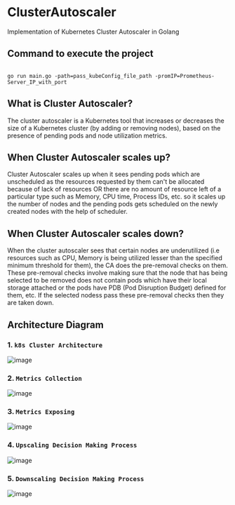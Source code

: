 # ClusterAutoscaler
Implementation of Kubernetes Cluster Autoscaler in Golang
<br />

## Command to execute the project
```golang

go run main.go -path=pass_kubeConfig_file_path -promIP=Prometheus-Server_IP_with_port
```

## What is Cluster Autoscaler?
The cluster autoscaler is a Kubernetes tool that increases or decreases the size of a Kubernetes cluster (by adding or removing nodes), based on the presence of pending pods and node utilization metrics.

## When Cluster Autoscaler scales up?
Cluster Autoscaler scales up when it sees pending pods which are unscheduled as the resources requested by them can't be allocated because of lack of resources OR there are no amount of resource left of a particular type such as Memory, CPU time, Process IDs, etc. so it scales up the number of nodes and the pending pods gets scheduled on the newly created nodes with the help of scheduler.

## When Cluster Autoscaler scales down?
When the cluster autoscaler sees that certain nodes are underutilized (i.e resources such as CPU, Memory is being utilized lesser than the specified minimum threshold for them), the CA does the pre-removal checks on them. These pre-removal checks involve making sure that the node that has being selected to be removed does not contain pods which have their local storage attached or the pods have PDB (Pod Disruption Budget) defined for them, etc. If the selected nodess pass these pre-removal checks then they are taken down. 

## Architecture Diagram
### 1. ```k8s Cluster Architecture```
![image](https://user-images.githubusercontent.com/48388639/124967507-22214080-e042-11eb-99f5-3efbb879e621.png)
<br />
### 2. ```Metrics Collection```
![image](https://user-images.githubusercontent.com/48388639/114090511-29b33b00-98d5-11eb-8e0e-ead61a5a28bd.png)
<br />
### 3. ```Metrics Exposing```
![image](https://user-images.githubusercontent.com/48388639/114090716-6a12b900-98d5-11eb-9d4e-e35c8c6bbec7.png)
### 4. ```Upscaling Decision Making Process``` 
![image](https://user-images.githubusercontent.com/48388639/124967694-5694fc80-e042-11eb-84bd-efc051f537ad.png)
<br />
### 5. ```Downscaling Decision Making Process```
![image](https://user-images.githubusercontent.com/48388639/124967994-b8edfd00-e042-11eb-8ce0-b4da09146669.png)


